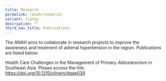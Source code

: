 ```yaml
---
title: Research
permalink: /anah/research/
variant: tiptap
description: ""
third_nav_title: Publications
---
```

<p>The ANAH aims to collaborate in research projects to improve the awareness
and treatment of adrenal hypertension in the region. Publications are listed
below:</p>
<p>Health Care Challenges in the Management of Primary Aldosteronism in Southeast
Asia. Please access the link: <a href="https://doi.org/10.1210/clinem/dgae039" rel="noopener noreferrer nofollow" target="_blank">https://doi.org/10.1210/clinem/dgae039</a>
</p>
<p></p>